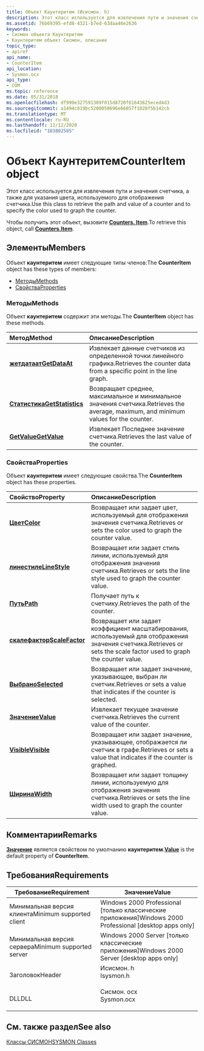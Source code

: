 ```yaml
---
title: Объект Каунтеритем (Исисмон. h)
description: Этот класс используется для извлечения пути и значения счетчика, а также для указания цвета, используемого для отображения счетчика. Чтобы получить этот объект, вызовите Counters. Item.
ms.assetid: 76b69395-efd8-4321-b7ed-63daa46e2636
keywords:
- Сисмон объекта Каунтеритем
- Каунтеритем объект Сисмон, описание
topic_type:
- apiref
api_name:
- CounterItem
api_location:
- Sysmon.ocx
api_type:
- COM
ms.topic: reference
ms.date: 05/31/2018
ms.openlocfilehash: df999e327591309f015d8720f61643625eced4d3
ms.sourcegitcommit: a1494c819bc5200050696e66057f1020f5b142cb
ms.translationtype: MT
ms.contentlocale: ru-RU
ms.lasthandoff: 12/12/2020
ms.locfileid: "103802585"
---
```

# <a name="counteritem-object"></a><span data-ttu-id="1c042-106">Объект Каунтеритем</span><span class="sxs-lookup"><span data-stu-id="1c042-106">CounterItem object</span></span>

<span data-ttu-id="1c042-107">Этот класс используется для извлечения пути и значения счетчика, а также для указания цвета, используемого для отображения счетчика.</span><span class="sxs-lookup"><span data-stu-id="1c042-107">Use this class to retrieve the path and value of a counter and to specify the color used to graph the counter.</span></span>

<span data-ttu-id="1c042-108">Чтобы получить этот объект, вызовите [**Counters. Item**](counters-item.md).</span><span class="sxs-lookup"><span data-stu-id="1c042-108">To retrieve this object, call [**Counters.Item**](counters-item.md).</span></span>

## <a name="members"></a><span data-ttu-id="1c042-109">Элементы</span><span class="sxs-lookup"><span data-stu-id="1c042-109">Members</span></span>

<span data-ttu-id="1c042-110">Объект **каунтеритем** имеет следующие типы членов:</span><span class="sxs-lookup"><span data-stu-id="1c042-110">The **CounterItem** object has these types of members:</span></span>

-   [<span data-ttu-id="1c042-111">Методы</span><span class="sxs-lookup"><span data-stu-id="1c042-111">Methods</span></span>](#methods)
-   [<span data-ttu-id="1c042-112">Свойства</span><span class="sxs-lookup"><span data-stu-id="1c042-112">Properties</span></span>](#properties)

### <a name="methods"></a><span data-ttu-id="1c042-113">Методы</span><span class="sxs-lookup"><span data-stu-id="1c042-113">Methods</span></span>

<span data-ttu-id="1c042-114">Объект **каунтеритем** содержит эти методы.</span><span class="sxs-lookup"><span data-stu-id="1c042-114">The **CounterItem** object has these methods.</span></span>



| <span data-ttu-id="1c042-115">Метод</span><span class="sxs-lookup"><span data-stu-id="1c042-115">Method</span></span>                                             | <span data-ttu-id="1c042-116">Описание</span><span class="sxs-lookup"><span data-stu-id="1c042-116">Description</span></span>                                                                    |
|:---------------------------------------------------|:-------------------------------------------------------------------------------|
| [<span data-ttu-id="1c042-117">**жетдатаат**</span><span class="sxs-lookup"><span data-stu-id="1c042-117">**GetDataAt**</span></span>](counteritem-getdataat.md)         | <span data-ttu-id="1c042-118">Извлекает данные счетчиков из определенной точки линейного графика.</span><span class="sxs-lookup"><span data-stu-id="1c042-118">Retrieves the counter data from a specific point in the line graph.</span></span><br/> |
| [<span data-ttu-id="1c042-119">**Статистика**</span><span class="sxs-lookup"><span data-stu-id="1c042-119">**GetStatistics**</span></span>](counteritem-getstatistics.md) | <span data-ttu-id="1c042-120">Возвращает среднее, максимальное и минимальное значения счетчика.</span><span class="sxs-lookup"><span data-stu-id="1c042-120">Retrieves the average, maximum, and minimum values for the counter.</span></span><br/> |
| [<span data-ttu-id="1c042-121">**GetValue**</span><span class="sxs-lookup"><span data-stu-id="1c042-121">**GetValue**</span></span>](counteritem-getvalue.md)           | <span data-ttu-id="1c042-122">Извлекает Последнее значение счетчика.</span><span class="sxs-lookup"><span data-stu-id="1c042-122">Retrieves the last value of the counter.</span></span><br/>                            |



 

### <a name="properties"></a><span data-ttu-id="1c042-123">Свойства</span><span class="sxs-lookup"><span data-stu-id="1c042-123">Properties</span></span>

<span data-ttu-id="1c042-124">Объект **каунтеритем** имеет следующие свойства.</span><span class="sxs-lookup"><span data-stu-id="1c042-124">The **CounterItem** object has these properties.</span></span>



| <span data-ttu-id="1c042-125">Свойство</span><span class="sxs-lookup"><span data-stu-id="1c042-125">Property</span></span>                                                  | <span data-ttu-id="1c042-126">Описание</span><span class="sxs-lookup"><span data-stu-id="1c042-126">Description</span></span>                                                                     |
|:----------------------------------------------------------|:--------------------------------------------------------------------------------|
| [<span data-ttu-id="1c042-127">**Цвет**</span><span class="sxs-lookup"><span data-stu-id="1c042-127">**Color**</span></span>](counteritem-color.md)<br/>             | <span data-ttu-id="1c042-128">Возвращает или задает цвет, используемый для отображения значения счетчика.</span><span class="sxs-lookup"><span data-stu-id="1c042-128">Retrieves or sets the color used to graph the counter value.</span></span><br/>         |
| [<span data-ttu-id="1c042-129">**линестиле**</span><span class="sxs-lookup"><span data-stu-id="1c042-129">**LineStyle**</span></span>](counteritem-linestyle.md)<br/>     | <span data-ttu-id="1c042-130">Возвращает или задает стиль линии, используемый для отображения значения счетчика.</span><span class="sxs-lookup"><span data-stu-id="1c042-130">Retrieves or sets the line style used to graph the counter value.</span></span><br/>    |
| [<span data-ttu-id="1c042-131">**Путь**</span><span class="sxs-lookup"><span data-stu-id="1c042-131">**Path**</span></span>](counteritem-path.md)<br/>               | <span data-ttu-id="1c042-132">Получает путь к счетчику.</span><span class="sxs-lookup"><span data-stu-id="1c042-132">Retrieves the path of the counter.</span></span><br/>                                   |
| [<span data-ttu-id="1c042-133">**скалефактор**</span><span class="sxs-lookup"><span data-stu-id="1c042-133">**ScaleFactor**</span></span>](counteritem-scalefactor.md)<br/> | <span data-ttu-id="1c042-134">Возвращает или задает коэффициент масштабирования, используемый для отображения значения счетчика.</span><span class="sxs-lookup"><span data-stu-id="1c042-134">Retrieves or sets the scale factor used to graph the counter value.</span></span><br/>  |
| [<span data-ttu-id="1c042-135">**Выбрано**</span><span class="sxs-lookup"><span data-stu-id="1c042-135">**Selected**</span></span>](counteritem-selected.md)<br/>       | <span data-ttu-id="1c042-136">Возвращает или задает значение, указывающее, выбран ли счетчик.</span><span class="sxs-lookup"><span data-stu-id="1c042-136">Retrieves or sets a value that indicates if the counter is selected.</span></span><br/> |
| [<span data-ttu-id="1c042-137">**Значение**</span><span class="sxs-lookup"><span data-stu-id="1c042-137">**Value**</span></span>](counteritem-value.md)<br/>             | <span data-ttu-id="1c042-138">Извлекает текущее значение счетчика.</span><span class="sxs-lookup"><span data-stu-id="1c042-138">Retrieves the current value of the counter.</span></span><br/>                          |
| [<span data-ttu-id="1c042-139">**Visible**</span><span class="sxs-lookup"><span data-stu-id="1c042-139">**Visible**</span></span>](counteritem-visible.md)<br/>         | <span data-ttu-id="1c042-140">Возвращает или задает значение, указывающее, отображается ли счетчик в графе.</span><span class="sxs-lookup"><span data-stu-id="1c042-140">Retrieves or sets a value that indicates if the counter is graphed.</span></span><br/>  |
| [<span data-ttu-id="1c042-141">**Ширина**</span><span class="sxs-lookup"><span data-stu-id="1c042-141">**Width**</span></span>](counteritem-width.md)<br/>             | <span data-ttu-id="1c042-142">Возвращает или задает толщину линии, используемую для отображения значения счетчика.</span><span class="sxs-lookup"><span data-stu-id="1c042-142">Retrieves or sets the line width used to graph the counter value.</span></span><br/>    |



 

## <a name="remarks"></a><span data-ttu-id="1c042-143">Комментарии</span><span class="sxs-lookup"><span data-stu-id="1c042-143">Remarks</span></span>

<span data-ttu-id="1c042-144">[**Значение**](counteritem-value.md) является свойством по умолчанию **каунтеритем**.</span><span class="sxs-lookup"><span data-stu-id="1c042-144">[**Value**](counteritem-value.md) is the default property of **CounterItem**.</span></span>

## <a name="requirements"></a><span data-ttu-id="1c042-145">Требования</span><span class="sxs-lookup"><span data-stu-id="1c042-145">Requirements</span></span>



| <span data-ttu-id="1c042-146">Требование</span><span class="sxs-lookup"><span data-stu-id="1c042-146">Requirement</span></span> | <span data-ttu-id="1c042-147">Значение</span><span class="sxs-lookup"><span data-stu-id="1c042-147">Value</span></span> |
|-------------------------------------|---------------------------------------------------------------------------------------|
| <span data-ttu-id="1c042-148">Минимальная версия клиента</span><span class="sxs-lookup"><span data-stu-id="1c042-148">Minimum supported client</span></span><br/> | <span data-ttu-id="1c042-149">Windows 2000 Professional \[только классические приложения\]</span><span class="sxs-lookup"><span data-stu-id="1c042-149">Windows 2000 Professional \[desktop apps only\]</span></span><br/>                            |
| <span data-ttu-id="1c042-150">Минимальная версия сервера</span><span class="sxs-lookup"><span data-stu-id="1c042-150">Minimum supported server</span></span><br/> | <span data-ttu-id="1c042-151">Windows 2000 Server \[только классические приложения\]</span><span class="sxs-lookup"><span data-stu-id="1c042-151">Windows 2000 Server \[desktop apps only\]</span></span><br/>                                  |
| <span data-ttu-id="1c042-152">Заголовок</span><span class="sxs-lookup"><span data-stu-id="1c042-152">Header</span></span><br/>                   | <dl> <span data-ttu-id="1c042-153"><dt>Исисмон. h</dt></span><span class="sxs-lookup"><span data-stu-id="1c042-153"><dt>Isysmon.h</dt></span></span> </dl>  |
| <span data-ttu-id="1c042-154">DLL</span><span class="sxs-lookup"><span data-stu-id="1c042-154">DLL</span></span><br/>                      | <dl> <span data-ttu-id="1c042-155"><dt>Сисмон. ocx</dt></span><span class="sxs-lookup"><span data-stu-id="1c042-155"><dt>Sysmon.ocx</dt></span></span> </dl> |



## <a name="see-also"></a><span data-ttu-id="1c042-156">См. также раздел</span><span class="sxs-lookup"><span data-stu-id="1c042-156">See also</span></span>

<dl> <dt>

[<span data-ttu-id="1c042-157">Классы СИСМОН</span><span class="sxs-lookup"><span data-stu-id="1c042-157">SYSMON Classes</span></span>](sysmon-classes.md)
</dt> </dl>

 

 





